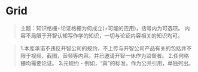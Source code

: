 # Grid

> 主题：知识格栅+论证格栅为何成立(+可能的应用)，括号内为可选项。
> 内容不局限于开智认知写作学的知识，一切与论证内容相关的知识均可。

> 1.本库承诺不违反开智公司的规约，不上传与开智公司产品有关的包括并不限于视频，截图，音频等内容。并已邀请开智一休作为监督者。
> 2.任何格栅均需要论证。
> 3.元规约 - 例如，“真”的标准，作为公共引用，单独列出。


